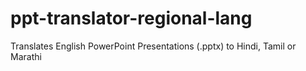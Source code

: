 # ppt-translator-regional-lang
Translates English PowerPoint Presentations (.pptx) to Hindi, Tamil or Marathi
